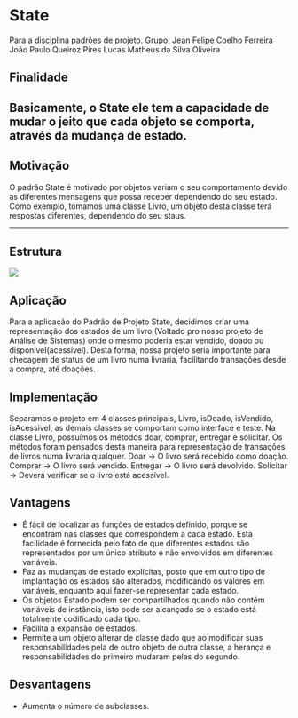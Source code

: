 # State
Para a disciplina padrões de projeto. 
Grupo: Jean Felipe Coelho Ferreira
João Paulo Queiroz Pires
Lucas Matheus da Silva Oliveira

## Finalidade

Basicamente, o State ele tem a capacidade de mudar o jeito que cada objeto se comporta, através da mudança de estado.
---

## Motivação

O padrão State é motivado por objetos variam o seu comportamento devido as diferentes mensagens que possa receber dependendo do seu estado. Como exemplo, tomamos uma classe Livro, um objeto desta classe terá respostas diferentes, dependendo do seu staus.


---

## Estrutura

<img src="../imagens/imagemState.jpeg">

## Aplicação

Para a aplicação do Padrão de Projeto State, decidimos criar uma representação dos estados de um livro (Voltado pro nosso projeto de Análise de Sistemas) onde o mesmo poderia estar vendido, doado ou disponível(acessível). Desta forma, nossa projeto seria importante para checagem de status de um livro numa livraria, facilitando transações desde a compra, até doações.



## Implementação

Separamos o projeto em 4 classes principais, Livro, isDoado, isVendido, isAcessivel, as demais classes se comportam como interface e teste. Na classe Livro, possuímos os métodos doar, comprar, entregar e solicitar. Os métodos foram pensados desta maneira para representação de transações de livros numa livraria qualquer. 
  Doar -> O livro será recebido como doação. 
  Comprar -> O livro será vendido.
  Entregar -> O livro será devolvido.
  Solicitar -> Deverá verificar se o livro está acessível.



## Vantagens

- É fácil de localizar as funções de estados definido, porque se encontram nas classes que correspondem a cada estado. Esta facilidade é fornecida pelo fato de que diferentes estados são representados por um único atributo e não envolvidos em diferentes variáveis.
- Faz as mudanças de estado explícitas, posto que em outro tipo de implantação os estados são alterados, modificando os valores em variáveis, enquanto aqui fazer-se representar cada estado.
- Os objetos Estado podem ser compartilhados quando não contêm variáveis de instância, isto pode ser alcançado se o estado está totalmente codificado cada tipo.
- Facilita a expansão de estados.
- Permite a um objeto alterar de classe dado que ao modificar suas responsabilidades pela de outro objeto de outra classe, a herança e responsabilidades do primeiro mudaram pelas do segundo.


## Desvantagens

- Aumenta o número de subclasses.
